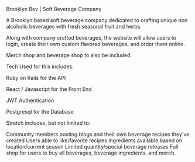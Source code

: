Brooklyn Bev | Soft Beverage Company 

A Brooklyn based soft beverage company dedicated to crafting unique non alcoholic beverages with fresh seasonal fruit and herbs.

Along with company crafted beverages, the website will allow users to login, create their own custom flavored beverages, and order them online.

Merch shop and beverage shop to also be included.


Tech Used for this includes:

Ruby on Rails for the API

React / Javascript for the Front End

JWT Authentication

Postgresql for the Database



Stretch includes, but not limited to:

Community members posting blogs and their own beverage recipes they've created
Users able to like/favorite recipes
Ingredients available based on location/current season
Limited quantity/special beverage releases
Full shop for users to buy all beverages, beverage ingredients, and merch.